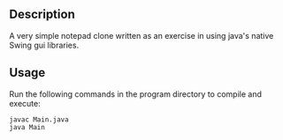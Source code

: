 ## Description
A very simple notepad clone written as an exercise in using java's native Swing gui libraries.

## Usage
Run the following commands in the program directory to compile and execute:
~~~
javac Main.java
java Main
~~~
